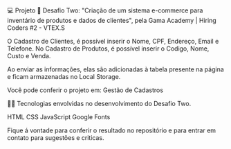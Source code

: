 💻 Projeto 🛒
Desafio Two: "Criação de um sistema e-commerce para inventário de produtos e dados de clientes", pela Gama Academy | Hiring Coders #2 - VTEX.S

  O Cadastro de Clientes, é possível inserir o Nome, CPF, Endereço, Email e Telefone. No Cadastro de Produtos, é possível inserir o Codigo, Nome, Custo e Venda.

Ao enviar as informações, elas são adicionadas à tabela presente na página e ficam armazenadas no Local Storage.

Você pode conferir o projeto em: Gestão de Cadastros

👩‍💻 Tecnologias envolvidas no desenvolvimento do Desafio Two.

HTML
CSS
JavaScript
Google Fonts

Fique á vontade para conferir o resultado no repositório e para entrar em contato para sugestões e criticas.

